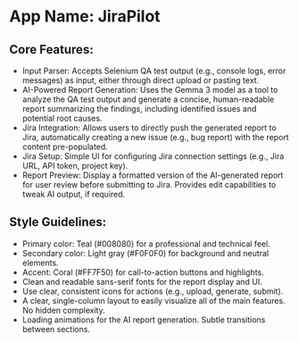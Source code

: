 # **App Name**: JiraPilot

## Core Features:

- Input Parser: Accepts Selenium QA test output (e.g., console logs, error messages) as input, either through direct upload or pasting text.
- AI-Powered Report Generation: Uses the Gemma 3 model as a tool to analyze the QA test output and generate a concise, human-readable report summarizing the findings, including identified issues and potential root causes.
- Jira Integration: Allows users to directly push the generated report to Jira, automatically creating a new issue (e.g., bug report) with the report content pre-populated.
- Jira Setup: Simple UI for configuring Jira connection settings (e.g., Jira URL, API token, project key).
- Report Preview: Display a formatted version of the AI-generated report for user review before submitting to Jira. Provides edit capabilities to tweak AI output, if required.

## Style Guidelines:

- Primary color: Teal (#008080) for a professional and technical feel.
- Secondary color: Light gray (#F0F0F0) for background and neutral elements.
- Accent: Coral (#FF7F50) for call-to-action buttons and highlights.
- Clean and readable sans-serif fonts for the report display and UI.
- Use clear, consistent icons for actions (e.g., upload, generate, submit).
- A clear, single-column layout to easily visualize all of the main features. No hidden complexity.
- Loading animations for the AI report generation. Subtle transitions between sections.
